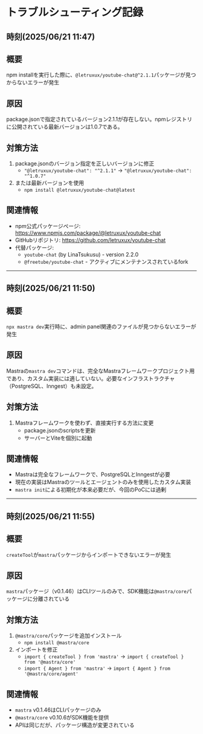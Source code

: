 # トラブルシューティング記録

## 時刻(2025/06/21 11:47)

## 概要
npm installを実行した際に、`@letruxux/youtube-chat@^2.1.1`パッケージが見つからないエラーが発生

## 原因
package.jsonで指定されているバージョン2.1.1が存在しない。npmレジストリに公開されている最新バージョンは1.0.7である。

## 対策方法
1. package.jsonのバージョン指定を正しいバージョンに修正
   - `"@letruxux/youtube-chat": "^2.1.1"` → `"@letruxux/youtube-chat": "^1.0.7"`
2. または最新バージョンを使用
   - `npm install @letruxux/youtube-chat@latest`

## 関連情報
- npm公式パッケージページ: https://www.npmjs.com/package/@letruxux/youtube-chat
- GitHubリポジトリ: https://github.com/letruxux/youtube-chat
- 代替パッケージ:
  - `youtube-chat` (by LinaTsukusu) - version 2.2.0
  - `@freetube/youtube-chat` - アクティブにメンテナンスされているfork

---

## 時刻(2025/06/21 11:50)

## 概要
`npx mastra dev`実行時に、admin panel関連のファイルが見つからないエラーが発生

## 原因
Mastraの`mastra dev`コマンドは、完全なMastraフレームワークプロジェクト用であり、カスタム実装には適していない。必要なインフラストラクチャ（PostgreSQL、Inngest）も未設定。

## 対策方法
1. Mastraフレームワークを使わず、直接実行する方法に変更
   - package.jsonのscriptsを更新
   - サーバーとViteを個別に起動

## 関連情報
- Mastraは完全なフレームワークで、PostgreSQLとInngestが必要
- 現在の実装はMastraのツールとエージェントのみを使用したカスタム実装
- `mastra init`による初期化が本来必要だが、今回のPoCには過剰

---

## 時刻(2025/06/21 11:55)

## 概要
`createTool`が`mastra`パッケージからインポートできないエラーが発生

## 原因
`mastra`パッケージ（v0.1.46）はCLIツールのみで、SDK機能は`@mastra/core`パッケージに分離されている

## 対策方法
1. `@mastra/core`パッケージを追加インストール
   - `npm install @mastra/core`
2. インポートを修正
   - `import { createTool } from 'mastra'` → `import { createTool } from '@mastra/core'`
   - `import { Agent } from 'mastra'` → `import { Agent } from '@mastra/core/agent'`

## 関連情報
- `mastra` v0.1.46はCLIパッケージのみ
- `@mastra/core` v0.10.6がSDK機能を提供
- APIは同じだが、パッケージ構造が変更されている